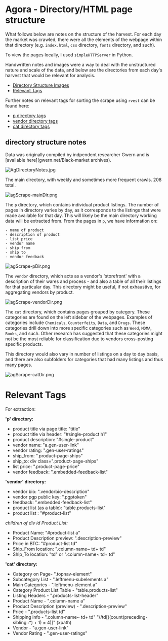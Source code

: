 # Agora - Directory/HTML page structure

What follows below are notes on the structure of the harvest. For each day the market was crawled, there were all the elements of the webpage within that directory (e.g. `index.html`, `css` directory, `fonts` directory, and such).

To view the pages locally, I used `simpleHTTPServer` in Python. 

Handwritten notes and images were a way to deal with the unstructured nature and scale of the data, and below are the directories from each day's harvest that would be relevant for analysis. 

- [Directory Structure Images](#directory-structure-notes)
- [Relevant Tags](#relevant-tags)

Further notes on relevant tags for sorting the scrape using `rvest` can be found here:

- [p directory tags](ag-RelevantTags-p.md)
- [vendor directory tags](ag-RelevantTags-vendor.md)
- [cat directory tags](ag-RelevantTags-vendor.md)

## directory structure notes

Data was originally compiled by indpendent researcher Gwern and is [available here](gwern.net/Black-market archives).

![AgDirectoryNotes.jpg](img/AgDirectoryNotes.jpg)

The main directory, with weekly and sometimes more frequent crawls. 208 total.

![agScrape-mainDir.png](img/agScrape-mainDir.png)

The `p` directory, which contains individual product listings. The number of pages in directory varies by day, as it corresponds to the listings that were made available for that day. This will likely be the main directory working data will be extracted from. From the pages in `p`, we have information on:

	- name of product
	- description of product
	- list price
	- vendor name
	- ship from
	- ship to
	- vendor feedback

![agScrape-pDir.png](img/agScrape-pDir.png)

The `vendor` directory, which acts as a vendor's 'storefront' with a description of their wares and process - and also a table of all their listings for that particular day. This directory might be useful, if not exhaustive, for aggregating vendors by product.

![agScrape-vendorDir.png](img/agScrape-vendorDir.png)

The `cat` directory, which contains pages grouped by category. These categories are found on the left sidebar of the webpages. Examples of categories include `Chemicals`, `Counterfeits`, `Data`, and `Drugs`. These categories drill down into more specific categories such as `Weed`, `MDMA`, `Books`, and such. Other research has suggested that these categories might not be the most reliable for classification due to vendors cross-posting specific products. 

This directory would also vary in number of listings on a day to day basis, and there are also subfolders for categories that had many listings and thus many pages.

![agScrape-catDir.png](img/agScrape-catDir.png)

# Relevant Tags

For extraction: 

**'p' directory:**

- product title via page title: "title"
- product title via header: "#single-product h1"
- product description: "#single-product"
- vendor name: "a.gen-user-link" 
- vendor rating: ".gen-user-ratings"
- ship_from: ".product-page-ships"
- ship_to: div class=".product-page-ships"
- list price: ".product-page-price"
- vendor feedback: ".embedded-feedback-list"

**'vendor' directory:**

- vendor bio: ".vendorbio-description"
- vendor pgp public key: ".pgptoken"
- feedback: ".embedded-feedback-list"
- product list (as a table): "table.products-list"
- product list : "#product-list" 

_children of div id Product List:_

- Product Name: "#product-list a"
- Product Description preview: ".description-preview"
- Price in BTC: "#product-list td"
- Ship_From location: ".column-name~ td+ td"
- Ship\_To location: "td" or ".column-name~ td+ td"

**'cat' directory:**

- Category on Page- ".topnav-element"
- Subcategory List - ".leftmenu-subelements a"
- Main Categories - ".leftmenu-element a"
- Category Product List Table - "table.products-list"
- Listing Headers - ".products-list-header"
- Product Name - ".column-name a"
- Product Description (preview) - ".description-preview"
- Price - ".products-list td"
- Shipping info - ".column-name~ td+ td" "//td[((count(preceding-sibling::*) + 1) = 4)]" (xpath)
- Vendor - "a.gen-user-link"
- Vendor Rating - ".gen-user-ratings"









